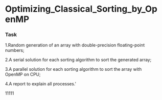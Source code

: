 # Optimizing_Classical_Sorting_by_OpenMP
### Task

1.Random generation of an array with double-precision floating-point numbers;

2.A serial solution for each sorting algorithm to sort the generated array;

3.A parallel solution for each sorting algorithm to sort the array with OpenMP on CPU;

4.A report to explain all processes.'

11111

